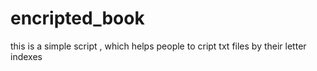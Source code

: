 # encripted_book
this is a simple script , which helps people to cript txt files by their letter indexes
